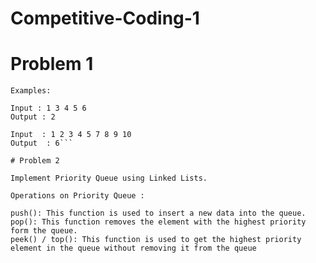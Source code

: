 # Competitive-Coding-1

# Problem 1

```Find a missing number in a sorted array with no duplicates.  Array has a size of n with numbers from 1 to n+1.
Examples:

Input : 1 3 4 5 6
Output : 2

Input  : 1 2 3 4 5 7 8 9 10
Output  : 6```

# Problem 2

Implement Priority Queue using Linked Lists.

Operations on Priority Queue :

push(): This function is used to insert a new data into the queue.
pop(): This function removes the element with the highest priority form the queue.
peek() / top(): This function is used to get the highest priority element in the queue without removing it from the queue
